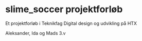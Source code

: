 # slime_soccer projektforløb
Et projektforløb i Teknikfag Digital design og udvikling på HTX

Aleksander, Ida og Mads 3.v

